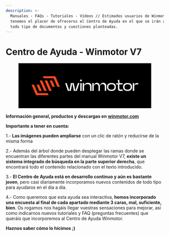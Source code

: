 ```yaml
---
description: >-
  Manuales - FAQs - Tutoriales - Vídeos // Estimados usuarios de Winmotor,
  tenemos el placer de ofreceros el Centro de Ayuda en el que se irán ampliando
  todo tipo de documentos y cuestiones planteadas.
---
```


# Centro de Ayuda - Winmotor V7

<figure><img src=".gitbook/assets/logo-black-white@512h.png" alt="" width="563"><figcaption></figcaption></figure>

**Información general, productos y descargas en** [**winmotor.com**](https://www.winmotor.com)&#x20;

**Importante a tener en cuenta:**

1.- **Las imágenes pueden ampliarse** con un clic de ratón y reducirse de la misma forma

2.- Además del árbol donde pueden desplegar las ramas donde se encuentran las diferentes partes del manual Winmotor V7, **existe un sistema integrado de búsqueda en la parte superior derecha**, que encontrará todo el contenido relacionado con el texto introducido.

3.- **El Centro de Ayuda está en desarrollo continuo y aún es bastante joven**, pero casi diariamente incorporamos nuevos contenidos de todo tipo para ayudaros en el día a día.

4.- Como queremos que esta ayuda sea interactiva, **hemos incorporado una encuesta al final de cada apartado mediante 3 caras, mal, suficiente, bien**. Os rogamos nos hagáis llegar vuestras sensaciones para mejorar, así como indicarnos nuevos tutoriales y FAQ (preguntas frecuentes) que queráis que incorporemos al Centro de Ayuda Winmotor.

**Haznos saber cómo lo hicimos ;)**
